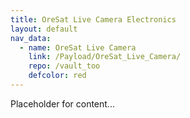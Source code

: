 ```yaml
---
title: OreSat Live Camera Electronics
layout: default
nav_data:
  - name: OreSat Live Camera
    link: /Payload/OreSat_Live_Camera/
    repo: /vault_too
    defcolor: red
---
```



Placeholder for content...

